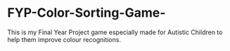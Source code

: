 # FYP-Color-Sorting-Game-
This is my Final Year Project game especially made for Autistic Children to help them improve colour recognitions.
